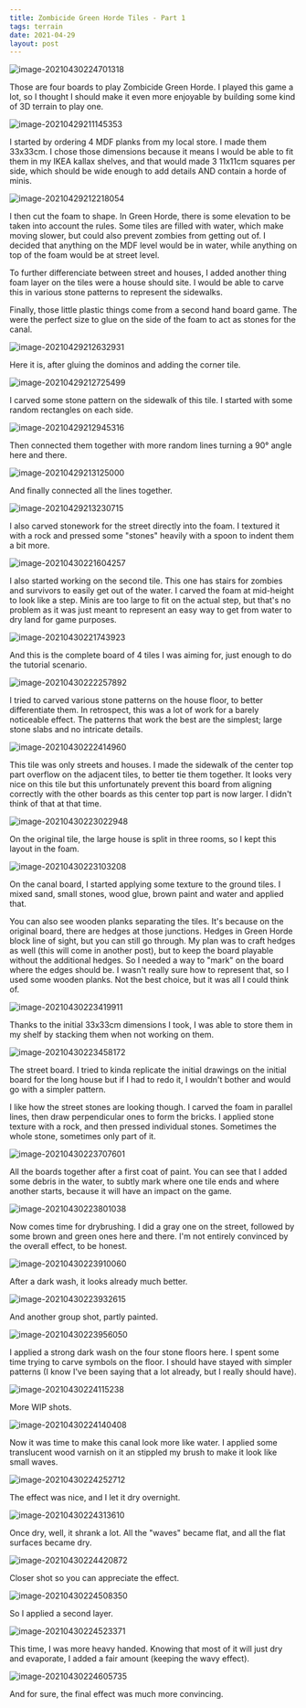 ```yaml
---
title: Zombicide Green Horde Tiles - Part 1
tags: terrain
date: 2021-04-29
layout: post
---
```


![image-20210430224701318](image-20210430224701318.png)

Those are four boards to play Zombicide Green Horde. I played this game a lot, so I thought I should make it even more enjoyable by building some kind of 3D terrain to play one.

![image-20210429211145353](image-20210429211145353.png)

I started by ordering 4 MDF planks from my local store. I made them 33x33cm. I chose those dimensions because it means I would be able to fit them in my IKEA kallax shelves, and that would made 3 11x11cm squares per side, which should be wide enough to add details AND contain a horde of minis.

![image-20210429212218054](image-20210429212218054.png)

I then cut the foam to shape. In Green Horde, there is some elevation to be taken into account the rules. Some tiles are filled with water, which make moving slower, but could also prevent zombies from getting out of. I decided that anything on the MDF level would be in water, while anything on top of the foam would be at street level.

To further differenciate between street and houses, I added another thing foam layer on the tiles were a house should site. I would be able to carve this in various stone patterns to represent the sidewalks.

Finally, those little plastic things come from a second hand board game. The were the perfect size to glue on the side of the foam to act as stones for the canal.

![image-20210429212632931](image-20210429212632931.png)

Here it is, after gluing the dominos and adding the corner tile.

![image-20210429212725499](image-20210429212725499.png)

I carved some stone pattern on the sidewalk of this tile. I started with some random rectangles on each side.

![image-20210429212945316](image-20210429212945316.png)

Then connected them together with more random lines turning a 90° angle here and there.

![image-20210429213125000](image-20210429213125000.png)

And finally connected all the lines together.

![image-20210429213230715](image-20210429213230715.png)

I also carved stonework for the street directly into the foam. I textured it with a rock and pressed some "stones" heavily with a spoon to indent them a bit more.

![image-20210430221604257](image-20210430221604257.png)

I also started working on the second tile. This one has stairs for zombies and survivors to easily get out of the water. I carved the foam at mid-height to look like a step. Minis are too large to fit on the actual step, but that's no problem as it was just meant to represent an easy way to get from water to dry land for game purposes.

![image-20210430221743923](image-20210430221743923.png)

And this is the complete board of 4 tiles I was aiming for, just enough to do the tutorial scenario.

![image-20210430222257892](image-20210430222257892.png)

I tried to carved various stone patterns on the house floor, to better differentiate them. In retrospect, this was a lot of work for a barely noticeable effect. The patterns that work the best are the simplest; large stone slabs and no intricate details.

![image-20210430222414960](image-20210430222414960.png)

This tile was only streets and houses. I made the sidewalk of the center top part overflow on the adjacent tiles, to better tie them together. It looks very nice on this tile but this unfortunately prevent this board from aligning correctly with the other boards as this center top part is now larger. I didn't think of that at that time.

![image-20210430223022948](image-20210430223022948.png)

On the original tile, the large house is split in three rooms, so I kept this layout in the foam.

![image-20210430223103208](image-20210430223103208.png)

On the canal board, I started applying some texture to the ground tiles. I mixed sand, small stones, wood glue, brown paint and water and applied that.

You can also see wooden planks separating the tiles. It's because on the original board, there are hedges at those junctions. Hedges in Green Horde block line of sight, but you can still go through. My plan was to craft hedges as well (this will come in another post), but to keep the board playable without the additional hedges. So I needed a way to "mark" on the board where the edges should be. I wasn't really sure how to represent that, so I used some wooden planks. Not the best choice, but it was all I could think of.

![image-20210430223419911](image-20210430223419911.png)

Thanks to the initial 33x33cm dimensions I took, I was able to store them in my shelf by stacking them when not working on them.

![image-20210430223458172](image-20210430223458172.png)

The street board. I tried to kinda replicate the initial drawings on the initial board for the long house but if I had to redo it, I wouldn't bother and would go with a simpler pattern.

I like how the street stones are looking though. I carved the foam in parallel lines, then draw perpendicular ones to form the bricks. I applied stone texture with a rock, and then pressed individual stones. Sometimes the whole stone, sometimes only part of it. 

![image-20210430223707601](image-20210430223707601.png)

All the boards together after a first coat of paint. You can see that I added some debris in the water, to subtly mark where one tile ends and where another starts, because it will have an impact on the game.

![image-20210430223801038](image-20210430223801038.png)

Now comes time for drybrushing. I did a gray one on the street, followed by some brown and green ones here and there. I'm not entirely convinced by the overall effect, to be honest.

![image-20210430223910060](image-20210430223910060.png)

After a dark wash, it looks already much better.

![image-20210430223932615](image-20210430223932615.png)

And another group shot, partly painted.

![image-20210430223956050](image-20210430223956050.png)

I applied a strong dark wash on the four stone floors here. I spent some time trying to carve symbols on the floor. I should have stayed with simpler patterns (I know I've been saying that a lot already, but I really should have).

![image-20210430224115238](image-20210430224115238.png)

More WIP shots.

![image-20210430224140408](image-20210430224140408.png)

Now it was time to make this canal look more like water. I applied some translucent wood varnish on it an stippled my brush to make it look like small waves.

![image-20210430224252712](image-20210430224252712.png)

The effect was nice, and I let it dry overnight.

![image-20210430224313610](image-20210430224313610.png)

Once dry, well, it shrank a lot. All the "waves" became flat, and all the flat surfaces became dry.

![image-20210430224420872](image-20210430224420872.png)

Closer shot so you can appreciate the effect.

![image-20210430224508350](image-20210430224508350.png)

So I applied a second layer.

![image-20210430224523371](image-20210430224523371.png)

This time, I was more heavy handed. Knowing that most of it will just dry and evaporate, I added a fair amount (keeping the wavy effect).

![image-20210430224605735](image-20210430224605735.png)

And for sure, the final effect was much more convincing.

